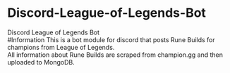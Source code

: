 # Discord-League-of-Legends-Bot
Discord League of Legends Bot  
#Information
This is a bot module for discord that posts Rune Builds for champions from League of Legends.  
All information about Rune Builds are scraped from champion.gg and then uploaded to MongoDB.  

